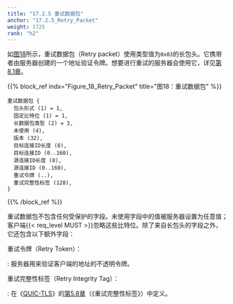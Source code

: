 ```yaml
---
title: "17.2.5 重试数据包"
anchor: "17.2.5_Retry_Packet"
weight: 1725
rank: "h2"
---
```


如[图18](#Figure_18_Retry_Packet)所示，重试数据包（Retry packet）使用类型值为`0x03`的长包头。它携带者由服务器创建的一个地址验证令牌。想要进行重试的服务器会使用它，详见[第8.1章]()。

{{% block_ref
indx="Figure_18_Retry_Packet"
title="图18：重试数据包" %}}

```
重试数据包 {
  包头形式 (1) = 1,
  固定比特位 (1) = 1,
  长数据包类型 (2) = 3,
  未使用 (4),
  版本 (32),
  目标连接ID长度 (8),
  目标连接ID (0..160),
  源连接ID长度 (8),
  源连接ID (0..160),
  重试令牌 (..),
  重试完整性标签 (128),
}
```

{{% /block_ref %}}

重试数据包不包含任何受保护的字段。未使用字段中的值被服务器设置为任意值；客户端{{< req_level MUST >}}忽略这些比特位。除了来自长包头的字段之外，它还包含以下额外字段：

重试令牌（Retry Token）：

:   服务器用来验证客户端的地址的不透明令牌。

重试完整性标签（Retry Integrity Tag）：

:   在《[QUIC-TLS]()》的[第5.8章]()（《重试完整性标签》）中定义。
